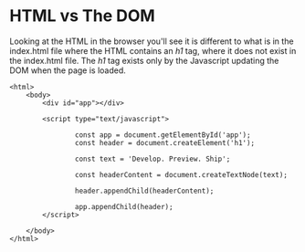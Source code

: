 # HTML vs The DOM

<p>Looking at the HTML in the browser you'll see it is different to what is in the index.html file where the HTML contains an <i>h1</i> tag, where it does not exist in the index.html file. The <i>h1</i> tag exists only by the Javascript updating the DOM when the page is loaded.</p>


```
<html>
    <body>
        <div id="app"></div>

        <script type="text/javascript">

                const app = document.getElementById('app');
                const header = document.createElement('h1');

                const text = 'Develop. Preview. Ship';

                const headerContent = document.createTextNode(text);

                header.appendChild(headerContent);

                app.appendChild(header);
        </script>

    </body>
</html>

```